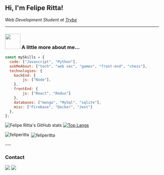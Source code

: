 <h2> Hi, I'm Felipe Ritta! </h2>
<p><em>Web Development Student at <a href="https://www.betrybe.com">Trybe</a></em></p>

---

### <img src="https://media.giphy.com/media/VgCDAzcKvsR6OM0uWg/giphy.gif" width="50"> A little more about me...  

```javascript
const mySkills = {
  code: ["Javascript", "Python"],
  askMeAbout: ["tech", "web sec", "games", "front-end", "chess"],
  technologies: {
    backEnd: {
        js: ["Node"],
    },
    frontEnd: {
        js: ["React", "Redux"]
    },
    databases: ["mongo", "MySql", "sqlite"],
    misc: ["Firebase", "Docker", "Jest"]
  },
};
```

![Felipe Ritta's GitHub stats](https://github-readme-stats.vercel.app/api?username=feliperitta&show_icons=true&theme=radical)
[![Top Langs](https://github-readme-stats.vercel.app/api/top-langs/?username=feliperitta&layout=compact)](https://github.com/feliperitta/github-readme-stats)

<p><img align="left" src="https://github-readme-stats.vercel.app/api/top-langs?username=feliperitta&show_icons=true&locale=en&layout=compact" alt="feliperitta" /></p>

<p>&nbsp;<img align="center" src="https://github-readme-stats.vercel.app/api?username=feliperitta&show_icons=true&locale=en" alt="feliperitta" /></p>
---

### Contact

<div>
  <a href="https://www.linkedin.com/in/feliperitta/" target="_blank"><img src="https://img.shields.io/badge/-LinkedIn-%230077B5?style=for-the-badge&logo=linkedin&logoColor=white" target="_blank"></a>
  <a href = "mailto:feliperitta.dev@gmail.com"><img src="https://img.shields.io/badge/-Gmail-%23333?style=for-the-badge&logo=gmail&logoColor=white" target="_blank"></a>
</div>
